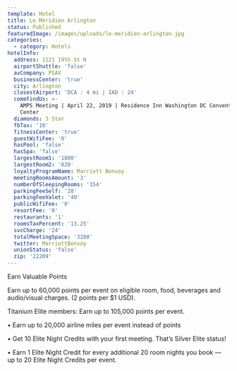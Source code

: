 ```yaml
---
template: Hotel
title: Le Méridien Arlington
status: Published
featuredImage: /images/uploads/le-meridien-arlington.jpg
categories:
  - category: Hotels
hotelInfo:
  address: 1121 19th St N
  airportShuttle: 'false'
  avCompany: PSAV
  businessCenter: 'true'
  city: Arlington
  closestAirport: 'DCA : 4 mi | IAD : 24'
  comeFindUs: >-
    AMPS Meeting | April 22, 2019 | Residence Inn Washington DC Convention
    Center
  diamonds: 3 Star
  fbTax: '10'
  fitnessCenter: 'true'
  guestWifiFee: '0'
  hasPool: 'false'
  hasSpa: 'false'
  largestRoom1: '1800'
  largestRoom2: '820'
  loyaltyProgramName: Marriott Bonvoy
  meetingRoomsAmount: '3'
  numberOfSleepingRooms: '154'
  parkingFeeSelf: '28'
  parkingFeeValet: '40'
  publicWifiFee: '0'
  resortFee: '0'
  restaurants: '1'
  roomsTaxPercent: '13.25'
  svcCharge: '24'
  totalMeetingSpace: '3280'
  twitter: MarriottBonvoy
  unionStatus: 'false'
  zip: '22209'
---
```

Earn Valuable Points

Earn up to 60,000 points per event on eligible room, food, beverages and audio/visual charges. (2 points per $1 USD). 

Titanium Elite members: Earn up to 105,000 points per event.

•	Earn up to 20,000 airline miles per event instead of points

•	Get 10 Elite Night Credits with your first meeting. That’s Silver Elite status!

•	Earn 1 Elite Night Credit for every additional 20 room nights you book — up to 20 Elite Night Credits per event.
